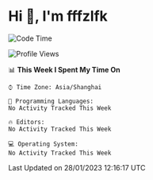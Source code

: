 # Hi 👋, I'm fffzlfk

<!--START_SECTION:waka-->
![Code Time](http://img.shields.io/badge/Code%20Time-39%20hrs%2048%20mins-blue)

![Profile Views](http://img.shields.io/badge/Profile%20Views-3-blue)

📊 **This Week I Spent My Time On** 

```text
⌚︎ Time Zone: Asia/Shanghai

💬 Programming Languages: 
No Activity Tracked This Week

🔥 Editors: 
No Activity Tracked This Week

💻 Operating System: 
No Activity Tracked This Week

```


 Last Updated on 28/01/2023 12:16:17 UTC
<!--END_SECTION:waka-->
